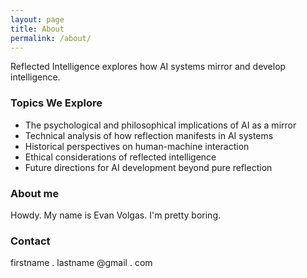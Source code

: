 ```yaml
---
layout: page
title: About
permalink: /about/
---
```


Reflected Intelligence explores how AI systems mirror and develop intelligence.

### Topics We Explore

- The psychological and philosophical implications of AI as a mirror
- Technical analysis of how reflection manifests in AI systems
- Historical perspectives on human-machine interaction
- Ethical considerations of reflected intelligence
- Future directions for AI development beyond pure reflection

### About me

Howdy. My name is Evan Volgas. I'm pretty boring.

### Contact

firstname . lastname @gmail . com


